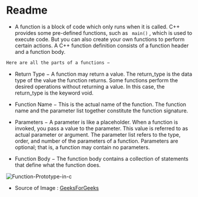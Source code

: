 # Readme 
 * A function is a block of code which only runs when it is called.
C++ provides some pre-defined functions, such as ``` main()``` , which is used to execute code. But you can also create your own functions to perform certain actions.
A C++ function definition consists of a function header and a function body. 

``` bash
Here are all the parts of a functions −
```


* Return Type − A function may return a value. The return_type is the data type of the value the function returns. Some functions perform the desired operations without returning a value. In this case, the return_type is the keyword void.

* Function Name − This is the actual name of the function. The function name and the parameter list together constitute the function signature.

* Parameters − A parameter is like a placeholder. When a function is invoked, you pass a value to the parameter. This value is referred to as actual parameter or argument. The parameter list refers to the type, order, and number of the parameters of a function. Parameters are optional; that is, a function may contain no parameters.

* Function Body − The function body contains a collection of statements that define what the function does.

![Function-Prototype-in-c](https://user-images.githubusercontent.com/90840992/141486833-6c433318-5b0f-45cf-829c-426574eb4719.png)
* Source of Image : [GeeksForGeeks](https://www.geeksforgeeks.org/functions-in-c/)
